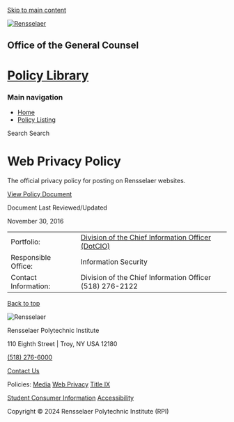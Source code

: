 [Skip to main content](#main-content)

[![Rensselaer](/themes/custom/paperclip/img/RPI-Web-Logo-White.png)](https://rpi.edu/)

Office of the General Counsel
-----------------------------

[Policy Library](https://info.rpi.edu/ "Home")
==============================================

### Main navigation

* [Home](https://info.rpi.edu/)
* [Policy Listing](https://info.rpi.edu/policy-listing)

Search Search 

Web Privacy Policy
==================

The official privacy policy for posting on Rensselaer websites.

[View Policy Document](https://rpi.box.com/s/6oorm6nqrfzr63eedxdgka12wpn2ofbd)

Document Last Reviewed/Updated

November 30, 2016

|     |     |
| --- | --- |
| Portfolio: | [Division of the Chief Information Officer (DotCIO)](https://info.rpi.edu/taxonomy/term/1) |
| Responsible Office: | Information Security |
| Contact Information: | Division of the Chief Information Officer  <br>(518) 276-2122 |

[Back to top](#)

![Rensselaer](/themes/custom/paperclip/img/RPI-Web-Seal-White.png)

Rensselaer Polytechnic Institute

110 Eighth Street | Troy, NY USA 12180

[(518) 276-6000](tel:15182766000)

[Contact Us](https://info.rpi.edu/contactus)

Policies: [Media](https://scer.rpi.edu/forjournalists) [Web Privacy](https://policy.rpi.edu/policy/web-privacy-policy) [Title IX](https://sexualviolence.rpi.edu/)

[Student Consumer Information](https://rpi.edu/about/heoa/index.html) [Accessibility](https://policy.rpi.edu/policy/web-accessibility-standards)

Copyright © 2024 Rensselaer Polytechnic Institute (RPI)